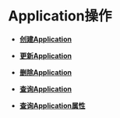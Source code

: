 # Application操作<a name="smn_api_57000"></a>

-   **[创建Application](创建Application.md)**  

-   **[更新Application](更新Application.md)**  

-   **[删除Application](删除Application.md)**  

-   **[查询Application](查询Application.md)**  

-   **[查询Application属性](查询Application属性.md)**  


